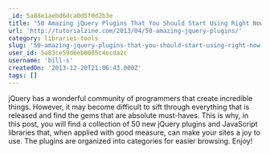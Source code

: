 ```yaml
---
_id: 5a88e1aebd6dca0d5f0d2b3e
title: "50 Amazing jQuery Plugins That You Should Start Using Right Now"
url: 'http://tutorialzine.com/2013/04/50-amazing-jquery-plugins/'
category: libraries-tools
slug: '50-amazing-jquery-plugins-that-you-should-start-using-right-now'
user_id: 5a83ce59d6eb0005c4ecda2c
username: 'bill-s'
createdOn: '2013-12-20T21:06:43.000Z'
tags: []
---
```


jQuery has a wonderful community of programmers that create incredible things. However, it may become difficult to sift through everything that is released and find the gems that are absolute must-haves. This is why, in this post, you will find a collection of 50 new jQuery plugins and JavaScript libraries that, when applied with good measure, can make your sites a joy to use. The plugins are organized into categories for easier browsing. Enjoy!
